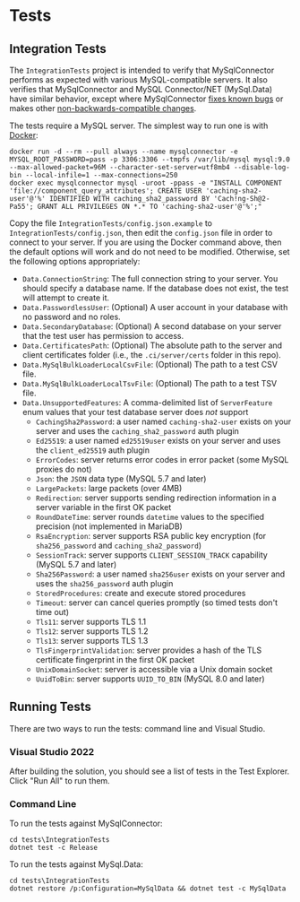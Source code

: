# Tests

## Integration Tests

The `IntegrationTests` project is intended to verify that MySqlConnector performs as expected with various MySQL-compatible servers.
It also verifies that MySqlConnector and MySQL Connector/NET (MySql.Data) have similar behavior, except where MySqlConnector [fixes known bugs](https://mysqlconnector.net/tutorials/migrating-from-connector-net/#fixed-bugs) or makes other [non-backwards-compatible changes](https://mysqlconnector.net/tutorials/migrating-from-connector-net/).

The tests require a MySQL server. The simplest way to run one is with [Docker](https://www.docker.com/community-edition):

    docker run -d --rm --pull always --name mysqlconnector -e MYSQL_ROOT_PASSWORD=pass -p 3306:3306 --tmpfs /var/lib/mysql mysql:9.0 --max-allowed-packet=96M --character-set-server=utf8mb4 --disable-log-bin --local-infile=1 --max-connections=250
    docker exec mysqlconnector mysql -uroot -ppass -e "INSTALL COMPONENT 'file://component_query_attributes'; CREATE USER 'caching-sha2-user'@'%' IDENTIFIED WITH caching_sha2_password BY 'Cach!ng-Sh@2-Pa55'; GRANT ALL PRIVILEGES ON *.* TO 'caching-sha2-user'@'%';"

Copy the file `IntegrationTests/config.json.example` to `IntegrationTests/config.json`, then edit
the `config.json` file in order to connect to your server. If you are using the Docker
command above, then the default options will work and do not need to be modified.
Otherwise, set the following options appropriately:

* `Data.ConnectionString`: The full connection string to your server. You should specify a database name. If the database does not exist, the test will attempt to create it.
* `Data.PasswordlessUser`: (Optional) A user account in your database with no password and no roles.
* `Data.SecondaryDatabase`: (Optional) A second database on your server that the test user has permission to access.
* `Data.CertificatesPath`: (Optional) The absolute path to the server and client certificates folder (i.e., the `.ci/server/certs` folder in this repo).
* `Data.MySqlBulkLoaderLocalCsvFile`: (Optional) The path to a test CSV file.
* `Data.MySqlBulkLoaderLocalTsvFile`: (Optional) The path to a test TSV file.
* `Data.UnsupportedFeatures`: A comma-delimited list of `ServerFeature` enum values that your test database server does *not* support
  * `CachingSha2Password`: a user named `caching-sha2-user` exists on your server and uses the `caching_sha2_password` auth plugin
  * `Ed25519`: a user named `ed25519user` exists on your server and uses the `client_ed25519` auth plugin
  * `ErrorCodes`: server returns error codes in error packet (some MySQL proxies do not)
  * `Json`: the `JSON` data type (MySQL 5.7 and later)
  * `LargePackets`: large packets (over 4MB)
  * `Redirection`: server supports sending redirection information in a server variable in the first OK packet
  * `RoundDateTime`: server rounds `datetime` values to the specified precision (not implemented in MariaDB)
  * `RsaEncryption`: server supports RSA public key encryption (for `sha256_password` and `caching_sha2_password`)
  * `SessionTrack`: server supports `CLIENT_SESSION_TRACK` capability (MySQL 5.7 and later)
  * `Sha256Password`: a user named `sha256user` exists on your server and uses the `sha256_password` auth plugin
  * `StoredProcedures`: create and execute stored procedures
  * `Timeout`: server can cancel queries promptly (so timed tests don't time out)
  * `Tls11`: server supports TLS 1.1
  * `Tls12`: server supports TLS 1.2
  * `Tls13`: server supports TLS 1.3
  * `TlsFingerprintValidation`: server provides a hash of the TLS certificate fingerprint in the first OK packet
  * `UnixDomainSocket`: server is accessible via a Unix domain socket
  * `UuidToBin`: server supports `UUID_TO_BIN` (MySQL 8.0 and later)

## Running Tests

There are two ways to run the tests: command line and Visual Studio.

### Visual Studio 2022

After building the solution, you should see a list of tests in the Test Explorer.  Click "Run All" to run them.

### Command Line

To run the tests against MySqlConnector:

```
cd tests\IntegrationTests
dotnet test -c Release
```

To run the tests against MySql.Data:

```
cd tests\IntegrationTests
dotnet restore /p:Configuration=MySqlData && dotnet test -c MySqlData
```
